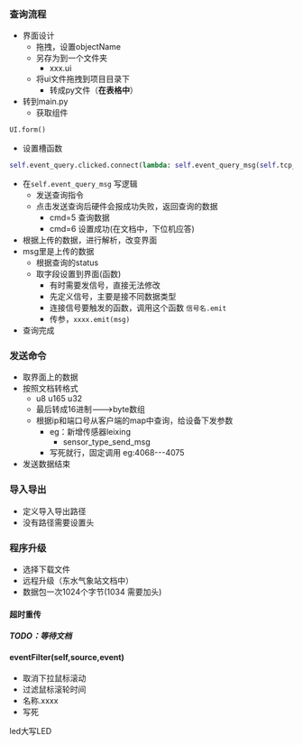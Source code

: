 ### 查询流程
- 界面设计
	- 拖拽，设置objectName
	- 另存为到一个文件夹
		- xxx.ui
	- 将ui文件拖拽到项目目录下
		- 转成py文件（**在表格中**）
- 转到main.py
	- 获取组件
```python
UI.form()
```
- 设置槽函数
```python
self.event_query.clicked.connect(lambda: self.event_query_msg(self.tcp_pitch_ip,self.tcp_pitch_port))
```
- 在`self.event_query_msg` 写逻辑
	- 发送查询指令
	- 点击发送查询后硬件会报成功失败，返回查询的数据
		- cmd=5 查询数据
		- cmd=6 设置成功(在文档中，下位机应答)
- 根据上传的数据，进行解析，改变界面
- msg里是上传的数据
	- 根据查询的status
	- 取字段设置到界面(函数)
		- 有时需要发信号，直接无法修改
		- 先定义信号，主要是接不同数据类型
		- 连接信号要触发的函数，调用这个函数 `信号名.emit`
		- 传参，`xxxx.emit(msg)`
- 查询完成
### 发送命令
- 取界面上的数据
- 按照文档转格式
	- u8 u165 u32
	- 最后转成16进制--->byte数组
	- 根据ip和端口号从客户端的map中查询，给设备下发参数
		- eg：新增传感器leixing
			- sensor_type_send_msg
		- 写死就行，固定调用 eg:4068---4075
- 发送数据结束
### 导入导出
 - 定义导入导出路径
 - 没有路径需要设置头
### 程序升级
- 选择下载文件
- 远程升级（东水气象站文档中）
- 数据包一次1024个字节(1034 需要加头)
#### 超时重传
***TODO：等待文档***

#### eventFilter(self,source,event)
- 取消下拉鼠标滚动
- 过滤鼠标滚轮时间
- 名称.xxxx 
- 写死


led大写LED
